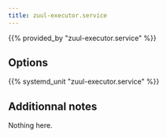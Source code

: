```yaml
---
title: zuul-executor.service
---
```


{{% provided_by "zuul-executor.service" %}}

## Options

{{% systemd_unit "zuul-executor.service" %}}

## Additionnal notes

Nothing here.